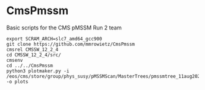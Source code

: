 # CmsPmssm
Basic scripts for the CMS pMSSM Run 2 team


```
export SCRAM_ARCH=slc7_amd64_gcc900
git clone https://github.com/mmrowietz/CmsPmssm
cmsrel CMSSW_12_2_4
cd CMSSW_12_2_4/src/
cmsenv
cd ../../CmsPmssm
python3 plotmaker.py -i /eos/cms/store/group/phys_susy/pMSSMScan/MasterTrees/pmssmtree_11aug2023.root -o plots
```
